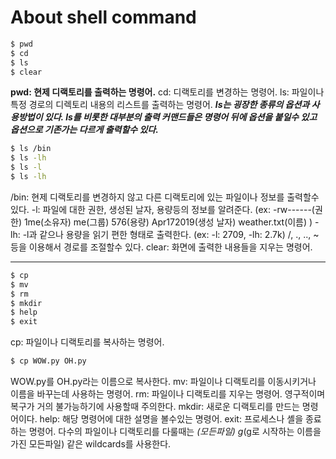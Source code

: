 # About shell command
```sh
$ pwd
$ cd
$ ls
$ clear
```
**pwd: 현제 디랙토리를 출력하는 명령어.**
cd: 디랙토리를 변경하는 명령어.
ls: 파일이나 특정 경로의 디렉토리 내용의 리스트를 출력하는 명령어.
***ls는 굉장한 종류의 옵션과 사용방법이 있다. ls를 비롯한 대부분의 출력 커맨드들은 명령어 뒤에 옵션을 붙일수 있고 옵션으로 기존가는 다르게 출력할수 있다.***
```sh
$ ls /bin
$ ls -lh
$ ls -l
$ ls -lh
```

/bin: 현제 디랙토리를 변경하지 않고 다른 디랙토리에 있는 파일이나 정보를 출력할수있다.
-l: 파일에 대한 권한, 생성된 날자, 용량등의 정보를 알려준다.
(ex:
-rw------(권한)  1me(소유자)  me(그룹)  576(용량)  Apr172019(생성 날자)    weather.txt(이름)
)
-lh: -l과 같으나 용량을 읽기 편한 형태로 출력한다.
(ex: -l: 2709, -lh: 2.7k)
/, ., .., ~ 등을 이용해서 경로를 조절할수 있다.
clear: 화면에 출력한 내용들을 지우는 명령어.

---
```sh
$ cp
$ mv
$ rm
$ mkdir
$ help
$ exit
```
cp: 파일이나 디랙토리를 복사하는 명령어.
```sh
$ cp WOW.py OH.py
```
WOW.py를 OH.py라는 이름으로 복사한다.
mv: 파일이나 디랙토리를 이동시키거나 이름을 바꾸는데 사용하는 명령어.
rm: 파일이나 디랙토리를 지우는 명령어. 영구적이며 복구가 거의 불가능하기에 사용할때 주의한다.
mkdir: 새로운 디랙토리를 만드는 명령어이다.
help: 해당 명령어에 대한 설명을 볼수있는 명령어.
exit: 프로세스나 셸을 종료하는 명령어.
다수의 파일이나 디랙토리를 다룰때는 *(모든파일) g*(g로 시작하는 이름을 가진 모든파일) 같은 wildcards를 사용한다.
